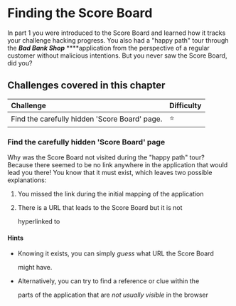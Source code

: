 # Finding the Score Board

In part 1 you were introduced to the Score Board and learned how it tracks your challenge hacking progress. You also had a "happy path" tour through the _**Bad Bank Shop**_ ****application from the perspective of a regular customer without malicious intentions. But you never saw the Score Board, did you?

## Challenges covered in this chapter

| Challenge | Difficulty |
| :--- | :--- |
| Find the carefully hidden 'Score Board' page. | ⭐ |

### Find the carefully hidden 'Score Board' page

Why was the Score Board not visited during the "happy path" tour? Because there seemed to be no link anywhere in the application that would lead you there! You know that it must exist, which leaves two possible explanations:

1. You missed the link during the initial mapping of the application
2. There is a URL that leads to the Score Board but it is not

   hyperlinked to

#### Hints

* Knowing it exists, you can simply _guess_ what URL the Score Board

  might have.

* Alternatively, you can try to find a reference or clue within the

  parts of the application that are _not usually visible_ in the browser

